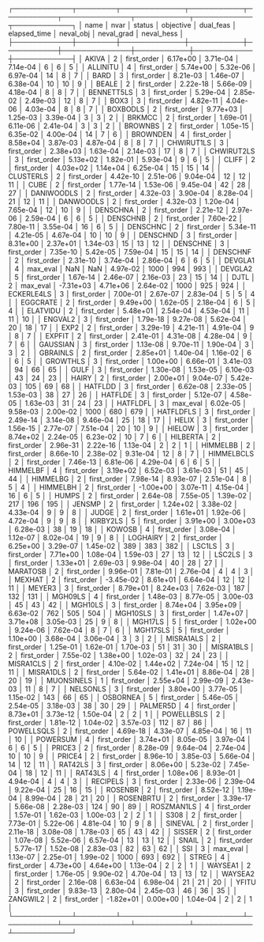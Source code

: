 ┌────────────┬────────┬─────────────┬───────────┬───────────┬──────────────┬───────────┬────────────┬────────────┐
│       name │   nvar │      status │ objective │ dual_feas │ elapsed_time │ neval_obj │ neval_grad │ neval_hess │
├────────────┼────────┼─────────────┼───────────┼───────────┼──────────────┼───────────┼────────────┼────────────┤
│      AKIVA │      2 │ first_order │  6.17e+00 │  3.71e-04 │     7.14e-04 │         6 │          6 │          5 │
│   ALLINITU │      4 │ first_order │  5.74e+00 │  5.32e-06 │     6.97e-04 │        14 │          8 │          7 │
│       BARD │      3 │ first_order │  8.21e-03 │  1.46e-07 │     6.38e-04 │        10 │         10 │          9 │
│      BEALE │      2 │ first_order │  2.22e-18 │  5.66e-09 │     4.18e-04 │         8 │          8 │          7 │
│ BENNETT5LS │      3 │ first_order │  5.29e-04 │  2.85e-02 │     2.49e-03 │        12 │          8 │          7 │
│       BOX3 │      3 │ first_order │  4.82e-11 │  4.04e-06 │     4.03e-04 │         8 │          8 │          7 │
│   BOXBODLS │      2 │ first_order │  9.77e+03 │  1.25e-03 │     3.39e-04 │         3 │          3 │          2 │
│     BRKMCC │      2 │ first_order │  1.69e-01 │  6.11e-06 │     2.41e-04 │         3 │          3 │          2 │
│    BROWNBS │      2 │ first_order │  1.05e-15 │  6.35e-02 │     4.00e-04 │        14 │          7 │          6 │
│   BROWNDEN │      4 │ first_order │  8.58e+04 │  3.87e-03 │     4.87e-04 │         8 │          8 │          7 │
│ CHWIRUT1LS │      3 │ first_order │  2.38e+03 │  1.63e-04 │     2.14e-03 │        17 │          8 │          7 │
│ CHWIRUT2LS │      3 │ first_order │  5.13e+02 │  1.82e-01 │     5.93e-04 │         9 │          6 │          5 │
│      CLIFF │      2 │ first_order │  4.03e+02 │  1.14e+04 │     6.25e-04 │        15 │         15 │         14 │
│  CLUSTERLS │      2 │ first_order │  4.42e-10 │  2.51e-06 │     9.04e-04 │        12 │         12 │         11 │
│       CUBE │      2 │ first_order │  1.77e-14 │  1.53e-06 │     9.45e-04 │        42 │         28 │         27 │
│ DANIWOODLS │      2 │ first_order │  4.32e-03 │  3.90e-04 │     8.28e-04 │        21 │         12 │         11 │
│  DANWOODLS │      2 │ first_order │  4.32e-03 │  1.20e-04 │     7.65e-04 │        12 │         10 │          9 │
│   DENSCHNA │      2 │ first_order │  2.21e-12 │  2.97e-06 │     2.59e-04 │         6 │          6 │          5 │
│   DENSCHNB │      2 │ first_order │  7.60e-22 │  7.80e-11 │     3.55e-04 │        16 │          6 │          5 │
│   DENSCHNC │      2 │ first_order │  5.34e-11 │  4.21e-05 │     4.67e-04 │        10 │         10 │          9 │
│   DENSCHND │      3 │ first_order │  8.31e+00 │  2.37e+01 │     1.34e-03 │        15 │         13 │         12 │
│   DENSCHNE │      3 │ first_order │  7.35e-10 │  5.42e-05 │     7.59e-04 │        15 │         15 │         14 │
│   DENSCHNF │      2 │ first_order │  2.31e-10 │  3.74e-04 │     2.86e-04 │         6 │          6 │          5 │
│    DEVGLA1 │      4 │    max_eval │       NaN │       NaN │     4.97e-02 │      1000 │        994 │        993 │
│    DEVGLA2 │      5 │ first_order │  1.67e-14 │  2.46e-07 │     2.16e-03 │        23 │         15 │         14 │
│       DJTL │      2 │    max_eval │ -7.31e+03 │  4.71e+06 │     2.64e-02 │      1000 │        925 │        924 │
│ ECKERLE4LS │      3 │ first_order │  7.00e-01 │  2.67e-07 │     2.83e-04 │         5 │          5 │          4 │
│   EGGCRATE │      2 │ first_order │  9.49e+00 │  1.62e-05 │     2.18e-04 │         6 │          5 │          4 │
│   ELATVIDU │      2 │ first_order │  5.48e+01 │  2.54e-04 │     4.53e-04 │        11 │         11 │         10 │
│    ENGVAL2 │      3 │ first_order │  1.79e-18 │  9.27e-08 │     5.62e-04 │        20 │         18 │         17 │
│       EXP2 │      2 │ first_order │  3.29e-19 │  4.21e-11 │     4.91e-04 │         9 │          8 │          7 │
│     EXPFIT │      2 │ first_order │  2.41e-01 │  4.31e-08 │     4.28e-04 │         9 │          7 │          6 │
│   GAUSSIAN │      3 │ first_order │  1.13e-08 │  9.70e-11 │     1.90e-04 │         3 │          3 │          2 │
│   GBRAINLS │      2 │ first_order │  2.85e+01 │  1.40e-04 │     1.16e-02 │         6 │          6 │          5 │
│   GROWTHLS │      3 │ first_order │  1.00e+00 │  6.66e-01 │     3.41e-03 │        94 │         66 │         65 │
│       GULF │      3 │ first_order │  1.30e-08 │  1.53e-05 │     6.10e-03 │        43 │         24 │         23 │
│      HAIRY │      2 │ first_order │  2.00e+01 │  9.04e-07 │     5.42e-03 │       105 │         69 │         68 │
│    HATFLDD │      3 │ first_order │  6.62e-08 │  2.33e-05 │     1.53e-03 │        38 │         27 │         26 │
│    HATFLDE │      3 │ first_order │  5.12e-07 │  4.58e-05 │     1.63e-03 │        31 │         24 │         23 │
│   HATFLDFL │      3 │    max_eval │  6.02e-05 │  9.58e-03 │     2.00e-02 │      1000 │        680 │        679 │
│  HATFLDFLS │      3 │ first_order │  2.49e-14 │  3.14e-08 │     9.46e-04 │        25 │         18 │         17 │
│      HELIX │      3 │ first_order │  1.56e-15 │  2.77e-07 │     7.51e-04 │        20 │         10 │          9 │
│     HIELOW │      3 │ first_order │  8.74e+02 │  2.24e-05 │     6.23e-02 │        10 │          7 │          6 │
│   HILBERTA │      2 │ first_order │  2.96e-31 │  2.22e-16 │     1.13e-04 │         2 │          2 │          1 │
│   HIMMELBB │      2 │ first_order │  8.66e-10 │  2.38e-02 │     9.31e-04 │        12 │          8 │          7 │
│ HIMMELBCLS │      2 │ first_order │  7.46e-13 │  6.81e-06 │     4.29e-04 │         6 │          6 │          5 │
│   HIMMELBF │      4 │ first_order │  3.19e+02 │  6.52e-03 │     3.61e-03 │        51 │         45 │         44 │
│   HIMMELBG │      2 │ first_order │  7.98e-14 │  8.93e-07 │     2.51e-04 │         8 │          5 │          4 │
│   HIMMELBH │      2 │ first_order │ -1.00e+00 │  3.07e-11 │     4.15e-04 │        16 │          6 │          5 │
│      HUMPS │      2 │ first_order │  2.64e-08 │  7.55e-05 │     1.39e-02 │       217 │        196 │        195 │
│     JENSMP │      2 │ first_order │  1.24e+02 │  3.38e-02 │     4.33e-04 │         9 │          9 │          8 │
│      JUDGE │      2 │ first_order │  1.61e+01 │  1.92e-06 │     4.72e-04 │         9 │          9 │          8 │
│   KIRBY2LS │      5 │ first_order │  3.91e+00 │  3.00e+03 │     6.28e-03 │        38 │         19 │         18 │
│     KOWOSB │      4 │ first_order │  3.08e-04 │  1.12e-07 │     8.02e-04 │        19 │          9 │          8 │
│   LOGHAIRY │      2 │ first_order │  6.25e+00 │  3.29e-07 │     1.45e-02 │       389 │        383 │        382 │
│     LSC1LS │      3 │ first_order │  7.71e+00 │  1.08e-04 │     1.59e-03 │        27 │         13 │         12 │
│     LSC2LS │      3 │ first_order │  1.33e+01 │  2.69e-03 │     9.98e-04 │        40 │         28 │         27 │
│   MARATOSB │      2 │ first_order │  9.96e-01 │  7.81e-01 │     2.76e-04 │         4 │          4 │          3 │
│     MEXHAT │      2 │ first_order │ -3.45e-02 │  8.61e+01 │     6.64e-04 │        12 │         12 │         11 │
│     MEYER3 │      3 │ first_order │  8.79e+01 │  8.24e+03 │     7.62e-03 │       187 │        132 │        131 │
│    MGH09LS │      4 │ first_order │  1.48e-03 │  8.77e-05 │     3.00e-03 │        45 │         43 │         42 │
│    MGH10LS │      3 │ first_order │  8.74e+04 │  3.95e+09 │     6.63e-02 │       762 │        505 │        504 │
│   MGH10SLS │      3 │ first_order │  1.47e+07 │  3.71e+08 │     3.05e-03 │        25 │          9 │          8 │
│    MGH17LS │      5 │ first_order │  1.02e+00 │  9.24e-06 │     7.62e-04 │         8 │          7 │          6 │
│   MGH17SLS │      5 │ first_order │  1.10e+00 │  3.68e-04 │     3.06e-04 │         3 │          3 │          2 │
│  MISRA1ALS │      2 │ first_order │  1.25e-01 │  1.62e-01 │     1.70e-03 │        51 │         31 │         30 │
│  MISRA1BLS │      2 │ first_order │  7.55e-02 │  1.38e+00 │     1.02e-03 │        32 │         24 │         23 │
│  MISRA1CLS │      2 │ first_order │  4.10e-02 │  1.44e+02 │     7.24e-04 │        15 │         12 │         11 │
│  MISRA1DLS │      2 │ first_order │  5.64e-02 │  1.41e+01 │     8.86e-04 │        28 │         20 │         19 │
│ MUONSINELS │      1 │ first_order │  2.55e+04 │  2.99e-09 │     2.43e-03 │        11 │          8 │          7 │
│   NELSONLS │      3 │ first_order │  3.80e+00 │  3.77e-05 │     1.15e-02 │       143 │         66 │         65 │
│   OSBORNEA │      5 │ first_order │  5.46e-05 │  2.54e-05 │     3.18e-03 │        38 │         30 │         29 │
│   PALMER5D │      4 │ first_order │  8.73e+01 │  3.73e-12 │     1.50e-04 │         2 │          2 │          1 │
│ POWELLBSLS │      2 │ first_order │  1.81e-12 │  1.04e-02 │     3.57e-03 │       112 │         87 │         86 │
│ POWELLSQLS │      2 │ first_order │  4.69e-18 │  4.33e-07 │     4.85e-04 │        16 │         11 │         10 │
│   POWERSUM │      4 │ first_order │  3.74e+01 │  8.05e-05 │     3.97e-04 │         6 │          6 │          5 │
│     PRICE3 │      2 │ first_order │  8.28e-09 │  9.64e-04 │     2.74e-04 │        10 │         10 │          9 │
│     PRICE4 │      2 │ first_order │  8.96e-10 │  3.85e-03 │     5.66e-04 │        14 │         12 │         11 │
│    RAT42LS │      3 │ first_order │  8.06e+00 │  5.23e-02 │     7.45e-04 │        18 │         12 │         11 │
│    RAT43LS │      4 │ first_order │  1.08e+06 │  8.93e-01 │     4.94e-04 │         4 │          4 │          3 │
│   RECIPELS │      3 │ first_order │  2.33e-06 │  2.39e-04 │     9.22e-04 │        25 │         16 │         15 │
│    ROSENBR │      2 │ first_order │  8.52e-12 │  1.19e-04 │     8.99e-04 │        28 │         21 │         20 │
│  ROSENBRTU │      2 │ first_order │  3.39e-17 │  5.66e-08 │     2.28e-03 │       124 │         90 │         89 │
│ ROSZMAN1LS │      4 │ first_order │  1.57e-01 │  1.62e-03 │     1.00e-03 │         2 │          2 │          1 │
│       S308 │      2 │ first_order │  7.73e-01 │  5.22e-06 │     4.81e-04 │        10 │          9 │          8 │
│    SINEVAL │      2 │ first_order │  2.11e-18 │  3.08e-08 │     1.78e-03 │        65 │         43 │         42 │
│     SISSER │      2 │ first_order │  1.07e-08 │  5.52e-06 │     6.57e-04 │        13 │         13 │         12 │
│      SNAIL │      2 │ first_order │  5.77e-17 │  1.52e-08 │     2.83e-03 │        82 │         63 │         62 │
│        SSI │      3 │    max_eval │  1.13e-07 │  2.25e-01 │     1.99e-02 │      1000 │        693 │        692 │
│      STREG │      4 │ first_order │  4.73e+00 │  4.64e+00 │     1.13e-04 │         2 │          2 │          1 │
│    WAYSEA1 │      2 │ first_order │  1.76e-05 │  9.90e-02 │     4.70e-04 │        13 │         13 │         12 │
│    WAYSEA2 │      2 │ first_order │  2.16e-08 │  6.63e-04 │     6.98e-04 │        21 │         21 │         20 │
│      YFITU │      3 │ first_order │  9.83e-13 │  2.80e-04 │     2.45e-03 │        46 │         36 │         35 │
│   ZANGWIL2 │      2 │ first_order │ -1.82e+01 │  0.00e+00 │     1.04e-04 │         2 │          2 │          1 │
└────────────┴────────┴─────────────┴───────────┴───────────┴──────────────┴───────────┴────────────┴────────────┘
